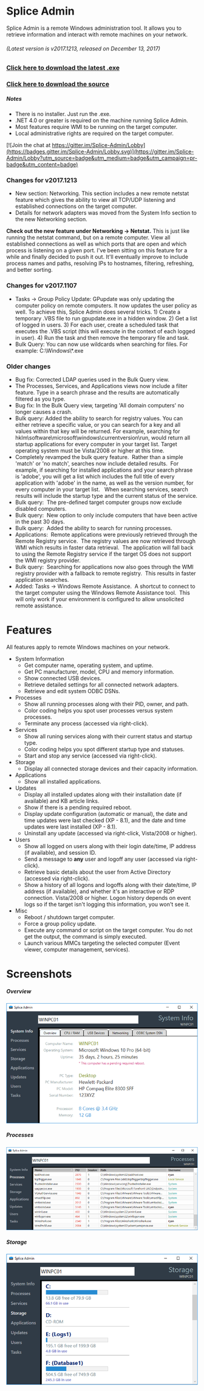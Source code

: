 Splice Admin
============
Splice Admin is a remote Windows administration tool.  It allows you to retrieve information and interact with remote machines on your network.


###### (Latest version is v2017.1213, released on December 13, 2017)
### [Click here to download the latest .exe](https://github.com/R-Smith/Splice-Admin/releases/download/v2017.1213/SpliceAdm.exe)
### [Click here to download the source](https://github.com/R-Smith/Splice-Admin/archive/master.zip)

##### Notes
* There is no installer.  Just run the .exe.
* .NET 4.0 or greater is required on the machine running Splice Admin.
* Most features require WMI to be running on the target computer.
* Local administrative rights are required on the target computer.

[![Join the chat at https://gitter.im/Splice-Admin/Lobby](https://badges.gitter.im/Splice-Admin/Lobby.svg)](https://gitter.im/Splice-Admin/Lobby?utm_source=badge&utm_medium=badge&utm_campaign=pr-badge&utm_content=badge)


### Changes for v2017.1213
* New section: Networking.  This section includes a new remote netstat feature which gives the ability to view all TCP/UDP listening and established connections on the target computer.
* Details for network adapters was moved from the System Info section to the new Networking section.

**Check out the new feature under Networking -> Netstat.**  This is just like running the netstat command, but on a remote computer.  View all established connections as well as which ports that are open and which process is listening on a given port.  I've been sitting on this feature for a while and finally decided to push it out.  It'll eventually improve to include process names and paths, resolving IPs to hostnames, filtering, refreshing, and better sorting.


### Changes for v2017.1107
* Tasks -> Group Policy Update: GPupdate was only updating the computer policy on remote computers.  It now updates the user policy as well.  To achieve this, Splice Admin does several tricks.  1) Create a temporary .VBS file to run gpupdate.exe in a hidden window.  2) Get a list of logged in users.  3) For each user, create a scheduled task that executes the .VBS script (this will execute in the context of each logged in user).  4)  Run the task and then remove the temporary file and task.
* Bulk Query:  You can now use wildcards when searching for files.   For example: C:\Windows\\*.exe


### Older changes
* Bug fix: Corrected LDAP queries used in the Bulk Query view.
* The Processes, Services, and Applications views now include a filter feature.  Type in a search phrase and the results are automatically filtered as you type.
* Bug fix: In the Bulk Query view, targeting 'All domain computers' no longer causes a crash.
* Bulk query:  Added the ability to search for registry values.  You can either retrieve a specific value, or you can search for a key and all values within that key will be returned.  For example, searching for hklm\software\microsoft\windows\currentversion\run, would return all startup applications for every computer in your target list.  Target operating system must be Vista/2008 or higher at this time.
* Completely revamped the bulk query feature.  Rather than a simple 'match' or 'no match', searches now include detailed results.  For example, if searching for installed applications and your search phrase is 'adobe', you will get a list which includes the full title of every application with 'adobe' in the name, as well as the version number, for every computer in your target list.   When searching services, search results will include the startup type and the current status of the service.
* Bulk query:  The pre-defined target computer groups now exclude disabled computers.
* Bulk query:  New option to only include computers that have been active in the past 30 days.
* Bulk query:  Added the ability to search for running processes.
* Applications:  Remote applications were previously retrieved through the Remote Registry service.  The registry values are now retrieved through WMI which results in faster data retrieval.  The application will fall back to using the Remote Registry service if the target OS does not support the WMI registry provider.
* Bulk query:  Searching for applications now also goes through the WMI registry provider with a fallback to remote registry.  This results in faster application searches.
* Added: Tasks -> Windows Remote Assistance.  A shortcut to connect to the target computer using the Windows Remote Assistance tool.  This will only work if your environment is configured to allow unsolicited remote assistance.


Features
========
All features apply to remote Windows machines on your network.
* System Information
  * Get computer name, operating system, and uptime.
  * Get PC manufacturer, model, CPU and memory information.
  * Show connected USB devices.
  * Retrieve detailed settings for all connected network adapters.
  * Retrieve and edit system ODBC DSNs.
* Processes
  * Show all running processes along with their PID, owner, and path.
  * Color coding helps you spot user processes versus system processes.
  * Terminate any process (accessed via right-click).
* Services
  * Show all runing services along with their current status and startup type.
  * Color coding helps you spot different startup type and statuses.
  * Start and stop any service (accessed via right-click).
* Storage
  * Display all connected storage devices and their capacity information.
* Applications
  * Show all installed applications.
* Updates
  * Display all installed updates along with their installation date (if available) and KB article links.
  * Show if there is a pending required reboot.
  * Display update configuration (automatic or manual), the date and time updates were last checked (XP - 8.1), and the date and time updates were last installed (XP - 8.1).
  * Uninstall any update (accessed via right-click, Vista/2008 or higher).
* Users
  * Show all logged on users along with their login date/time, IP address (if available), and session ID.
  * Send a message to **any** user and logoff any user (accessed via right-click).
  * Retrieve basic details about the user from Active Directory (accessed via right-click).
  * Show a history of all logons and logoffs along with their date/time, IP address (if available), and whether it's an interactive or RDP connection.  Vista/2008 or higher.  Logon history depends on event logs so if the target isn't logging this information, you won't see it.
* Misc
  * Reboot / shutdown target computer.
  * Force a group policy update.
  * Execute any command or script on the target computer.  You do not get the output, the command is simply executed.
  * Launch various MMCs targeting the selected computer (Event viewer, computer management, services).


Screenshots
===========
##### Overview
![Overview](https://github.com/R-Smith/supporting-docs/raw/master/Splice-Admin/spliceadm-overview.png?raw=true "Overview")

##### Processes
![Processes](https://github.com/R-Smith/supporting-docs/raw/master/Splice-Admin/spliceadm-processes.png?raw=true "Processes")

##### Storage
![Storage](https://github.com/R-Smith/supporting-docs/raw/master/Splice-Admin/spliceadm-storage.png?raw=true "Storage")
